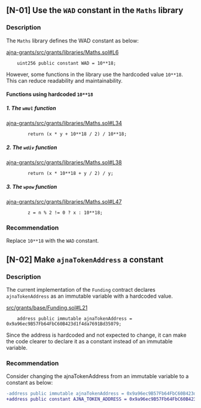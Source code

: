 ## [N-01] Use the `WAD` constant in the `Maths` library

### Description

The `Maths` library defines the WAD constant as below:

[ajna-grants/src/grants/libraries/Maths.sol#L6](https://github.com/code-423n4/2023-05-ajna/blob/main/ajna-grants/src/grants/libraries/Maths.sol#L6)

```solidity
    uint256 public constant WAD = 10**18;
```

However, some functions in the library use the hardcoded value `10**18`. This can reduce readability and maintainability.

#### Functions using hardcoded `10**18`

##### 1. The `wmul` function

[ajna-grants/src/grants/libraries/Maths.sol#L34](https://github.com/code-423n4/2023-05-ajna/blob/main/ajna-grants/src/grants/libraries/Maths.sol#L34)

```solidity
        return (x * y + 10**18 / 2) / 10**18;
```

##### 2. The `wdiv` function

[ajna-grants/src/grants/libraries/Maths.sol#L38](https://github.com/code-423n4/2023-05-ajna/blob/main/ajna-grants/src/grants/libraries/Maths.sol#L38)

```solidity
        return (x * 10**18 + y / 2) / y;
```

##### 3. The `wpow` function

[ajna-grants/src/grants/libraries/Maths.sol#L47](https://github.com/code-423n4/2023-05-ajna/blob/main/ajna-grants/src/grants/libraries/Maths.sol#L47)

```solidity
        z = n % 2 != 0 ? x : 10**18;
```

### Recommendation

Replace `10**18` with the `WAD` constant.

## [N-02] Make `ajnaTokenAddress` a constant

### Description

The current implementation of the `Funding` contract declares `ajnaTokenAddress` as an immutable variable with a hardcoded value.

[src/grants/base/Funding.sol#L21](https://github.com/code-423n4/2023-05-ajna/blob/main/ajna-grants/src/grants/base/Funding.sol#L21)

```solidity
    address public immutable ajnaTokenAddress = 0x9a96ec9B57Fb64FbC60B423d1f4da7691Bd35079;
```

Since the address is hardcoded and not expected to change, it can make the code clearer to declare it as a constant instead of an immutable variable.

### Recommendation

Consider changing the ajnaTokenAddress from an immutable variable to a constant as below:

```diff
-address public immutable ajnaTokenAddress = 0x9a96ec9B57Fb64FbC60B423d1f4da7691Bd35079;
+address public constant AJNA_TOKEN_ADDRESS = 0x9a96ec9B57Fb64FbC60B423d1f4da7691Bd35079;
```
